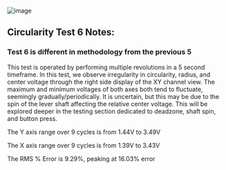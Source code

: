 ![image](https://github.com/Sharp-02/Sanwa-JLM-UnOff-Documentation/assets/86936750/14d2af72-6cab-48d6-af9f-875f1be7aeef)

## Circularity Test 6 Notes:

### Test 6 is different in methodology from the previous 5

This test is operated by performing multiple revolutions in a 5 second timeframe. In this test, we observe irregularity in circularity, radius, and center voltage through the right side display of the XY channel view. The maximum and minimum voltages of both axes both tend to fluctuate, seemingly gradually/periodically. It is uncertain, but this may be due to the spin of the lever shaft affecting the relative center voltage. This will be explored deeper in the testing section dedicated to deadzone, shaft spin, and button press.

The Y axis range over 9 cycles is from 1.44V to 3.49V

The X axis range over 9 cycles is from 1.39V to 3.43V

The RMS % Error is 9.29%, peaking at 16.03% error
